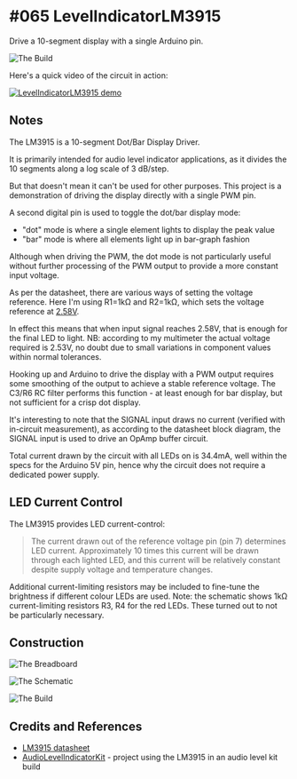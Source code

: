 # #065 LevelIndicatorLM3915

Drive a 10-segment display with a single Arduino pin.

![The Build](./assets/LevelIndicatorLM3915_build.jpg?raw=true)

Here's a quick video of the circuit in action:

[![LevelIndicatorLM3915 demo](https://img.youtube.com/vi/00BBIDRA13Y/0.jpg)](https://www.youtube.com/watch?v=00BBIDRA13Y)


## Notes

The LM3915 is a 10-segment Dot/Bar Display Driver.

It is primarily intended for audio level indicator applications, as it divides the 10 segments along a log scale of 3 dB/step.

But that doesn't mean it can't be used for other purposes.
This project is a demonstration of driving the display directly with a single PWM pin.

A second digital pin is used to toggle the dot/bar display mode:

* "dot" mode is where a single element lights to display the peak value
* "bar" mode is where all elements light up in bar-graph fashion

Although when driving the PWM, the dot mode is not particularly useful without further processing of the
PWM output to provide a more constant input voltage.

As per the datasheet, there are various ways of setting the voltage reference.
Here I'm using R1=1kΩ and R2=1kΩ, which sets the voltage reference at
[2.58V](https://www.wolframalpha.com/input/?i=1.25V%281+%2B+1k%CE%A9%2F1k%CE%A9%29+%2B+80%CE%BCA*1k%CE%A9).

In effect this means that when input signal reaches 2.58V, that is enough for the final LED to light.
NB: according to my multimeter the actual voltage required is 2.53V, no doubt due to small variations in component values within normal tolerances.

Hooking up and Arduino to drive the display with a PWM output requires some smoothing of the output
to achieve a stable reference voltage. The C3/R6 RC filter performs this function - at least enough for bar display, but not sufficient for a crisp dot display.

It's interesting to note that the SIGNAL input draws no current (verified with in-circuit measurement),
as according to the datasheet block diagram, the SIGNAL input is used to drive an OpAmp buffer circuit.

Total current drawn by the circuit with all LEDs on is 34.4mA, well within the specs for the Arduino 5V pin, hence why
the circuit does not require a dedicated power supply.

## LED Current Control

The LM3915 provides LED current-control:

> The current drawn out of the reference voltage pin (pin 7) determines LED current.
> Approximately 10 times this current will be drawn through each lighted LED, and this current will be relatively constant despite supply voltage and temperature changes.

Additional current-limiting resistors may be included to fine-tune the brightness if different colour LEDs are used.
Note: the schematic shows 1kΩ current-limiting resistors R3, R4 for the red LEDs. These turned out to not be particularly necessary.

## Construction


![The Breadboard](./assets/LevelIndicatorLM3915_bb.jpg?raw=true)

![The Schematic](./assets/LevelIndicatorLM3915_schematic.jpg?raw=true)

![The Build](./assets/LevelIndicatorLM3915_build.jpg?raw=true)

## Credits and References

* [LM3915 datasheet](https://www.futurlec.com/Linear/LM3915N.shtml)
* [AudioLevelIndicatorKit](../../Electronics101/AudioLevelIndicatorKit) - project using the LM3915 in an audio level kit build

